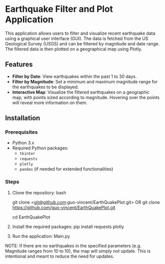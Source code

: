 # Earthquake Filter and Plot Application

This application allows users to filter and visualize recent earthquake data using a graphical user interface (GUI). The data is fetched from the US Geological Survey (USGS) and can be filtered by magnitude and date range. The filtered data is then plotted on a geographical map using Plotly.

## Features

- **Filter by Date**: View earthquakes within the past 1 to 30 days.
- **Filter by Magnitude**: Set a minimum and maximum magnitude range for the earthquakes to be displayed.
- **Interactive Map**: Visualize the filtered earthquakes on a geographic map, with points sized according to magnitude. Hovering over the points will reveal more information on them.

## Installation

### Prerequisites

- Python 3.x
- Required Python packages:
  - `tkinter`
  - `requests`
  - `plotly`
  - `pandas` (if needed for extended functionalities)

### Steps

1. Clone the repository:
   bash

   git clone <git@github.com:guo-vincent/EarthQuakePlot.git>
   OR
   git clone <https://github.com/guo-vincent/EarthQuakePlot.git>

   cd EarthQuakePlot

2. Install the required packages:
    pip install requests plotly

3. Run the application:
    Main.py

NOTE: If there are no earthquakes in the specified parameters (e.g. Magnitude ranges from 10 to 10), the map will simply not update. This is intentional and meant to reduce the need for updates.




